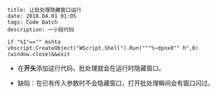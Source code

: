 ```
title: 让批处理隐藏窗口运行
date: 2018.04.01 01:05
tags: Code Batch
description: 一小段代码
```

```batch
if "%1"=="" mshta vbscript:CreateObject("WScript.Shell").Run("""%~dpnx0"" h",0)(window.close)&&exit
```

* 在**开头**添加这行代码，批处理就会在运行时隐藏窗口。

* 缺陷：在已有传入参数时不会隐藏窗口，打开批处理瞬间会有窗口闪过。
